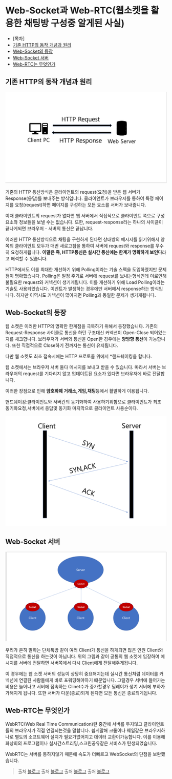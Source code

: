 # Web-Socket과 Web-RTC(웹소켓을 활용한 채팅방 구성중 알게된 사실)

- [목차]
- [기존 HTTP의 동작 개념과 원리](#기존-HTTP의-동작-개념과-원리)
- [Web-Socket의 등장](#Web-Socket의-등장)
- [Web-Socket 서버](#Web-Socket-서버)
- [Web-RTC는 무엇인가](#Web-RTC는-무엇인가)

## 기존 HTTP의 동작 개념과 원리

![http](../../TIL-img/http.PNG)

기존의 HTTP 통신방식은 클라이언트의 request(요청)을 받은 웹 서버가 Response(응답)를 보내주는 방식입니다.
클라이언트가 브라우저를 통하여 특정 페이지를 요청(request)하면 페이지를 구성하는 모든 요소를 서버가 보내줍니다.

이때 클라이언트의 request가 없다면 웹 서버에서 직접적으로 클라이언트 쪽으로 구성요소와 정보들을 보낼 수는 없습니다.
또한, request-response라는 하나의 사이클이 끝나게되면 브라우저 - 서버의 통신은 끝납니다.

이러한 HTTP 통신방식으로 채팅을 구현하게 된다면 상대방의 메시지를 읽기위해서 양쪽의 클라이언트 모두가 매번 새로고침을 통하여
서버에 request와 response를 무수히 요청하게됩니다. 
**이말은 즉, HTTP통신은 실시간 통신에는 한계가 명확하게 보인다**라고 해석할 수 있습니다.

HTTP에서도 이를 최대한 개선하기 위해 Polling이라는 기술 스펙을 도입하였지만 문제점이 명확했습니다.
Polling은 일정 주기로 서버에 request를 보내는형식인데 이로인해 불필요한 request와 커넥션이 생기게됩니다.
이를 개선하기 위해 Load Polling이라는 기술도 사용되었습니다. 이벤트가 발생하는 경우에만 서버에서 response하는 방식입니다.
하지만 이역시도 커넥션이 많아지면 Polling과 동일한 문제가 생기게됩니다.

## Web-Socket의 등장

웹 소켓은 이러한 HTTP의 명확한 한계점을 극복하기 위해서 등장했습니다.
기존의 Request-Response 사이클로 통신을 하던 구조대신 커넥션이 Open-Close 되어있는지를 체크합니다.
브라우저가 서버와 통신을 Open한 경우에는 **양방향 통신**이 가능합니다. 또한 직접적으로 Close하기 전까지는 통신이 유지됩니다.

다만 웹 소켓도 최초 접속시에는 HTTP 프로토콜 위에서 *핸드쉐이킹을 합니다.

웹 소켓에서는 브라우저 서버 둘다 메시지를 보내고 받을 수 있습니다. 따라서 서버는 브라우저의 request를 기다리지 않고 업데이트된 요소가 있다면
브라우저에 바로 전달합니다.

이러한 장점으로 인해 **암호화폐 거래소,게임,채팅**등에서 활발하게 이용됩니다.

핸드쉐이킹:클라이언트와 서버간의 동기화하여 사용하기위함으로 클라이언트가 최초 동기화요청,서버에서 응답및 동기화 마지막으로 클라이언트 사용순이다.

![HandShacking](../../TIL-img/HandShacking.PNG)

## Web-Socket 서버

![Web-Socket-Server](../../TIL-img/Web-Socket-Server.PNG)

우리가 흔히 말하는 단체톡방 같이 여러 Client가 통신을 하게되면 많은 인원 Client와 직접적으로 통신을 하는것이 아닙니다.
위의 그림과 같이 공통의 웹 소켓에 입장하여 메시지를 서버에 전달하면 서버쪽에서 다시 Client에게 전달해주게됩니다.

이 경우에는 웹 소켓 서버의 성능이 상당히 중요해지는데 실시간 통신처럼 데이터를 커넥션에 연결된 사람들에게 바로 포워딩해야하기 떄문입니다.
그럴경우 서버에 들어가는 비용은 늘어나고 서버에 접속하는 Clinet수가 증가할경우 딜레이가 생겨 서버에 부하가 가해지게 됩니다.
또한 서버가 다운(종료)되게 된다면 모든 통신은 종료되게됩니다.

## Web-RTC는 무엇인가

WebRTC(Web Real Time Communication)란 중간에 서버를 두지않고 클라이언트들의 브라우저가 직접 연결되는것을 말합니다.
쉽게말해 크롬이나 웨일같은 브라우저하나로 별도의 소프트웨어 설치가 필요가없어지고 데이터 교환이가능합니다.
이를 이용해 화상회의 프로그램이나 실시간스트리밍,스크린공유같은 서비스가 탄생되었습니다.

WebRTC는 서버를 통하지않기 때문에 속도가 더빠르고 WebSocket의 단점을 보완했습니다.

> 출처 [블로그](https://velog.io/@alstjdwo1601/Web-Socket-%EA%B3%BC-WebRTC)
> 출처 [블로그](https://velog.io/@wldus9503/%EB%84%A4%ED%8A%B8%EC%9B%8C%ED%81%AC-Network3.-WebSocket-%EC%9B%B9-%EC%86%8C%EC%BC%93%EC%97%90-%EB%8C%80%ED%95%B4%EC%84%9C)
> 출처 [블로그](https://ohgyun.com/436)
> 출처 [블로그](https://wormwlrm.github.io/2021/01/24/Introducing-WebRTC.html)
